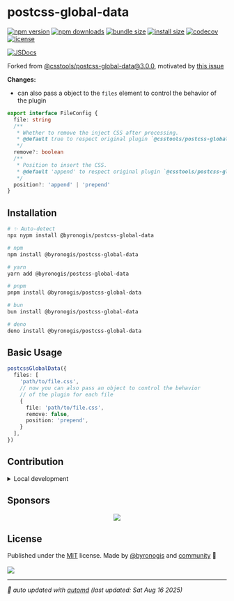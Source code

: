 # postcss-global-data

<!-- automd:badges name="@byronogis/postcss-global-data" license codecov bundlephobia packagephobia -->

[![npm version](https://img.shields.io/npm/v/@byronogis/postcss-global-data)](https://npmjs.com/package/@byronogis/postcss-global-data)
[![npm downloads](https://img.shields.io/npm/dm/@byronogis/postcss-global-data)](https://npm.chart.dev/@byronogis/postcss-global-data)
[![bundle size](https://img.shields.io/bundlephobia/minzip/@byronogis/postcss-global-data)](https://bundlephobia.com/package/@byronogis/postcss-global-data)
[![install size](https://badgen.net/packagephobia/install/@byronogis/postcss-global-data)](https://packagephobia.com/result?p=@byronogis/postcss-global-data)
[![codecov](https://img.shields.io/codecov/c/gh/byronogis/postcss-global-data)](https://codecov.io/gh/byronogis/postcss-global-data)
[![license](https://img.shields.io/github/license/byronogis/postcss-global-data)](https://github.com/byronogis/postcss-global-data/blob/main/LICENSE)

<!-- /automd -->

[![JSDocs][jsdocs-src]][jsdocs-href]

Forked from [@csstools/postcss-global-data@3.0.0](https://github.com/csstools/postcss-plugins/tree/27b9126dc2f049aa20b02f7e3dbbb2c5c6c87f43/plugins/postcss-global-data), motivated by [this issue](https://github.com/csstools/postcss-plugins/issues/1657)

**Changes:**
- can also pass a object to the `files` element to control the behavior of the plugin

<!-- automd:file src="./packages/postcss-global-data/src/type.ts" code -->

```ts [type.ts]
export interface FileConfig {
  file: string
  /**
   * Whether to remove the inject CSS after processing.
   * @default true to respect original plugin `@csstools/postcss-global-data` behavior
   */
  remove?: boolean
  /**
   * Position to insert the CSS.
   * @default 'append' to respect original plugin `@csstools/postcss-global-data` behavior
   */
  position?: 'append' | 'prepend'
}
```

<!-- /automd -->

## Installation

<!-- automd:pm-install name="@byronogis/postcss-global-data" -->

```sh
# ✨ Auto-detect
npx nypm install @byronogis/postcss-global-data

# npm
npm install @byronogis/postcss-global-data

# yarn
yarn add @byronogis/postcss-global-data

# pnpm
pnpm install @byronogis/postcss-global-data

# bun
bun install @byronogis/postcss-global-data

# deno
deno install @byronogis/postcss-global-data
```

<!-- /automd -->

## Basic Usage

```ts
postcssGlobalData({
  files: [
    'path/to/file.css',
    // now you can also pass an object to control the behavior
    // of the plugin for each file
    {
      file: 'path/to/file.css',
      remove: false,
      position: 'prepend',
    }
  ],
})
```

<!-- automd:fetch url="gh:byronogis/.github/main/snippets/readme-contrib-node-pnpm.md" -->

## Contribution

<details>
  <summary>Local development</summary>

- Clone this repository
- Install the latest LTS version of [Node.js](https://nodejs.org/en/)
- Enable [Corepack](https://github.com/nodejs/corepack) using `corepack enable`
- Install dependencies using `pnpm install`
- Run tests using `pnpm dev` or `pnpm test`

</details>

<!-- /automd -->

## Sponsors

<p align="center">
  <a href="https://cdn.jsdelivr.net/gh/byronogis/static/sponsors.svg">
    <img src='https://cdn.jsdelivr.net/gh/byronogis/static/sponsors.svg'/>
  </a>
</p>

## License

<!-- automd:contributors author="byronogis" license="MIT" -->

Published under the [MIT](https://github.com/byronogis/postcss-global-data/blob/main/LICENSE) license.
Made by [@byronogis](https://github.com/byronogis) and [community](https://github.com/byronogis/postcss-global-data/graphs/contributors) 💛
<br><br>
<a href="https://github.com/byronogis/postcss-global-data/graphs/contributors">
<img src="https://contrib.rocks/image?repo=byronogis/postcss-global-data" />
</a>

<!-- /automd -->

<!-- automd:with-automd lastUpdate -->

---

_🤖 auto updated with [automd](https://automd.unjs.io) (last updated: Sat Aug 16 2025)_

<!-- /automd -->

<!-- Badges -->

[jsdocs-src]: https://img.shields.io/badge/jsdocs-reference-1fa669
[jsdocs-href]: https://www.jsdocs.io/package/@byronogis/postcss-global-data

